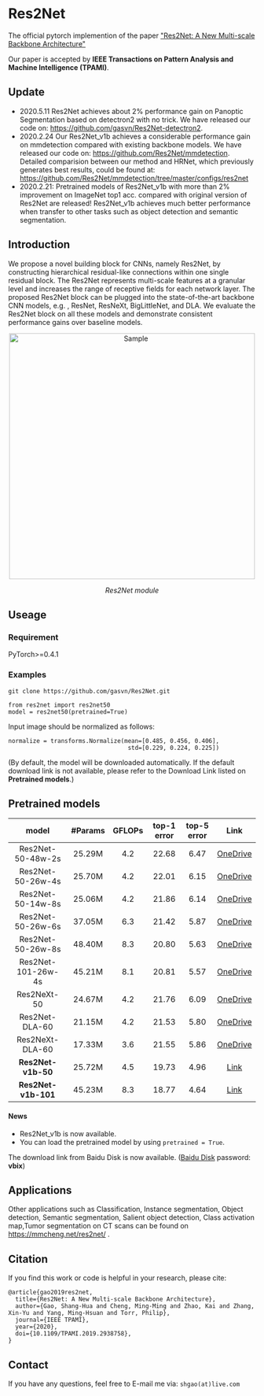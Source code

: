 # Res2Net
The official pytorch implemention of the paper ["Res2Net: A New Multi-scale Backbone Architecture"](https://arxiv.org/pdf/1904.01169.pdf)

Our paper is accepted by **IEEE Transactions on Pattern Analysis and Machine Intelligence (TPAMI)**.
## Update
- 2020.5.11 Res2Net achieves about 2% performance gain on Panoptic Segmentation based on detectron2 with no trick. We have released our code on: https://github.com/gasvn/Res2Net-detectron2.
- 2020.2.24 Our Res2Net_v1b achieves a considerable performance gain on mmdetection compared with existing backbone models.
We have released our code on: https://github.com/Res2Net/mmdetection. Detailed comparision between our method and HRNet, which previously generates best results, could be found at: https://github.com/Res2Net/mmdetection/tree/master/configs/res2net
- 2020.2.21: Pretrained models of Res2Net_v1b with more than 2% improvement on ImageNet top1 acc. compared with original version of Res2Net are released! Res2Net_v1b achieves much better performance when transfer to other tasks such as object detection and semantic segmentation.
## Introduction
We propose a novel building block for CNNs, namely Res2Net, by constructing hierarchical residual-like
connections within one single residual block. The Res2Net represents multi-scale features at a granular level and increases the range
of receptive fields for each network layer. The proposed Res2Net block can be plugged into the state-of-the-art backbone CNN models,
e.g. , ResNet, ResNeXt, BigLittleNet, and DLA. We evaluate the Res2Net block on all these models and demonstrate consistent performance gains over baseline models.
<p align="center">
	<img src="https://mftp.mmcheng.net/imgs800/19Res2Net.jpg" alt="Sample"  width="500">
	<p align="center">
		<em>Res2Net module</em>
	</p>
</p>

## Useage
### Requirement
PyTorch>=0.4.1
### Examples 
```
git clone https://github.com/gasvn/Res2Net.git

from res2net import res2net50
model = res2net50(pretrained=True)

```
Input image should be normalized as follows:
```
normalize = transforms.Normalize(mean=[0.485, 0.456, 0.406],
                                  std=[0.229, 0.224, 0.225])
```
(By default, the model will be downloaded automatically.
If the default download link is not available, please refer to the Download Link listed on **Pretrained models**.)
## Pretrained models
| model |#Params | GFLOPs |top-1 error| top-5 error| Link |
| :--: | :--: | :--: | :--: | :--: | :--: |
| Res2Net-50-48w-2s  | 25.29M | 4.2 | 22.68 | 6.47 |[OneDrive](https://1drv.ms/u/s!AkxDDnOtroRPbo7RnRUz-7ejhLg?e=gU2EZG)
| Res2Net-50-26w-4s  | 25.70M | 4.2 | 22.01 | 6.15 |[OneDrive](https://1drv.ms/u/s!AkxDDnOtroRPbMavn7eawKhvCPY?e=TBHOuT)
| Res2Net-50-14w-8s  | 25.06M | 4.2 | 21.86 | 6.14 |[OneDrive](https://1drv.ms/u/s!AkxDDnOtroRPdOTqhF8ne_aakDI?e=EVb8Ri)
| Res2Net-50-26w-6s  | 37.05M | 6.3 | 21.42 | 5.87 |[OneDrive](https://1drv.ms/u/s!AkxDDnOtroRPc2mqy1h8324sxxI?e=Go4p7I)
| Res2Net-50-26w-8s  | 48.40M | 8.3 | 20.80 | 5.63 |[OneDrive](https://1drv.ms/u/s!AkxDDnOtroRPdTrAd_Afzc26Z7Q?e=slYqsR)
| Res2Net-101-26w-4s | 45.21M | 8.1 | 20.81 | 5.57 |[OneDrive](https://1drv.ms/u/s!AkxDDnOtroRPcJRgTLkahL0cFYw?e=nwbnic)
| Res2NeXt-50        | 24.67M | 4.2 | 21.76 | 6.09 |[OneDrive](https://1drv.ms/u/s!AkxDDnOtroRPcWlWLXBuKxma7DQ?e=mt4dQf)
| Res2Net-DLA-60     | 21.15M | 4.2 | 21.53 | 5.80 |[OneDrive](https://1drv.ms/u/s!AkxDDnOtroRPbWAqdcatece24vs?e=t3shXH)
| Res2NeXt-DLA-60    | 17.33M | 3.6 | 21.55 | 5.86 |[OneDrive](https://1drv.ms/u/s!AkxDDnOtroRPcjxCM0kAYHEaEd0?e=9WrBpj)
| **Res2Net-v1b-50** | 25.72M | 4.5 | 19.73 | 4.96 |[Link](https://shanghuagao.oss-cn-beijing.aliyuncs.com/res2net/res2net50_v1b_26w_4s-3cf99910.pth)
| **Res2Net-v1b-101**| 45.23M | 8.3 | 18.77 | 4.64 |[Link](https://shanghuagao.oss-cn-beijing.aliyuncs.com/res2net/res2net101_v1b_26w_4s-0812c246.pth)

#### News
- Res2Net_v1b is now available.
- You can load the pretrained model by using `pretrained = True`.

The download link from Baidu Disk is now available. ([Baidu Disk](https://pan.baidu.com/s/1BP7X222ZPqOndbojwOPjkw) password: **vbix**)
## Applications
Other applications such as Classification, Instance segmentation, Object detection, Semantic segmentation, Salient object detection, Class activation map,Tumor segmentation on CT scans can be found on https://mmcheng.net/res2net/ .

## Citation
If you find this work or code is helpful in your research, please cite:
```
@article{gao2019res2net,
  title={Res2Net: A New Multi-scale Backbone Architecture},
  author={Gao, Shang-Hua and Cheng, Ming-Ming and Zhao, Kai and Zhang, Xin-Yu and Yang, Ming-Hsuan and Torr, Philip},
  journal={IEEE TPAMI},
  year={2020},
  doi={10.1109/TPAMI.2019.2938758}, 
}
```
## Contact
If you have any questions, feel free to E-mail me via: `shgao(at)live.com`
